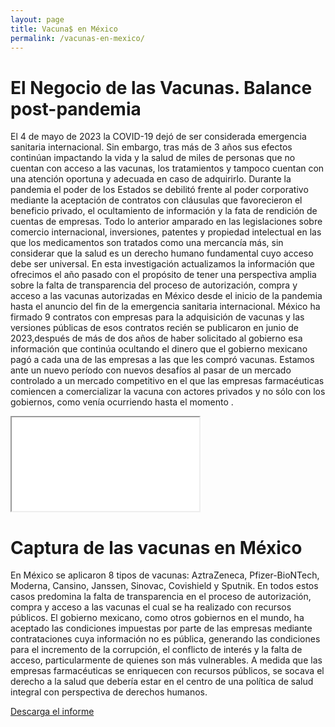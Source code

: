 ```yaml
---
layout: page
title: Vacuna$ en México
permalink: /vacunas-en-mexico/
---
```


# El Negocio de las Vacunas. Balance post-pandemia

El 4 de mayo de 2023 la COVID-19 dejó de ser considerada emergencia sanitaria internacional. Sin embargo, tras más de 3 años sus efectos continúan impactando la vida y la salud de miles de personas que no cuentan con acceso a las vacunas, los tratamientos y tampoco cuentan con una atención oportuna y adecuada en caso de adquirirlo. Durante la pandemia el poder de los Estados se debilitó frente al poder corporativo mediante la aceptación de contratos con cláusulas que favorecieron el beneficio privado, el ocultamiento de información y la fata de rendición de cuentas de empresas. Todo lo anterior amparado en las legislaciones sobre comercio internacional, inversiones, patentes y propiedad intelectual en las que los medicamentos son tratados como una mercancía más, sin considerar que la salud es un derecho humano fundamental cuyo acceso debe ser universal.
En esta investigación actualizamos la información que ofrecimos el año pasado con el propósito de tener una perspectiva amplia sobre la falta de transparencia del proceso de autorización, compra y acceso a las vacunas autorizadas en México desde el inicio de la pandemia hasta el anuncio del fin de la emergencia sanitaria internacional. México ha firmado 9 contratos con empresas para la adquisición de vacunas y las versiones públicas de esos contratos recién se publicaron en junio de 2023,después de más de dos años de haber solicitado al gobierno esa información que continúa ocultando el dinero que el gobierno mexicano pagó a cada una de las empresas a las que les compró vacunas. Estamos ante un nuevo período con nuevos desafíos al pasar de un mercado controlado a un  mercado competitivo en el que las empresas farmacéuticas comiencen a comercializar la vacuna con actores privados y no sólo con los gobiernos, como venía ocurriendo hasta el momento .

<!-- Añadir el pdf -->
<div class="embed-responsive embed-responsive-4by3 mb-4">
  <iframe class="embed-responsive-item" src="/vacunas-2023/assets/docs/elnegociodelasvacunas2023.pdf"></iframe>
</div>



# Captura de las vacunas en México

En México se aplicaron 8 tipos de vacunas: AztraZeneca, Pfizer-BioNTech, Moderna, Cansino, Janssen, Sinovac, Covishield y Sputnik. En todos estos casos predomina la falta de transparencia en el proceso de autorización, compra y acceso a las vacunas el cual se ha realizado con recursos públicos. El gobierno mexicano, como otros gobiernos en el mundo, ha aceptado las condiciones impuestas por parte de las empresas mediante contrataciones cuya información no es pública, generando las condiciones para el incremento de la corrupción, el conflicto de interés y la falta de acceso, particularmente de quienes son más vulnerables. A medida que las empresas farmacéuticas se enriquecen con recursos públicos, se socava el derecho a la salud que debería estar en el centro de una política de salud integral con perspectiva de derechos humanos.

<div class="text-center mb-5">
  <a class="btn btn-primary" href="https://projectpoder.github.io/Vacunas/assets/docs/elnegociodelasvacunas.pdf" target="_blank" download>Descarga el informe</a>
</div>
